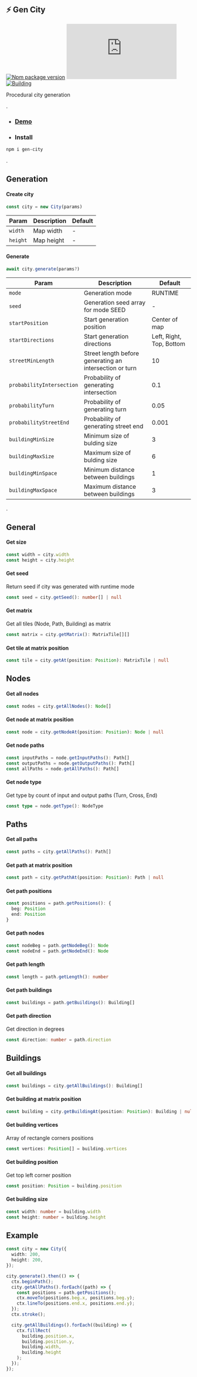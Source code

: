 ## ⚡ Gen City
[![Npm package version](https://badgen.net/npm/v/gen-city)](https://npmjs.com/package/gen-city)
[![Small size](https://img.badgesize.io/neki-dev/gen-city/master/dist/index.js)](https://github.com/neki-dev/gen-city/blob/master/dist/index.js)
[![Building](https://github.com/neki-dev/gen-city/actions/workflows/build.yml/badge.svg)](https://github.com/neki-dev/gen-city/actions/workflows/build.yml)

Procedural city generation

.

* ### [Demo](https://gen-city.neki.guru/)

* ### Install

```sh
npm i gen-city
```

.

## Generation
#### Create city
```ts
const city = new City(params)
```
| Param | Description | Default |
| ------|-------------|---------|
| `width` | Map width | - | 
| `height` | Map height | - | 

#### Generate
```ts
await city.generate(params?)
```
| Param | Description | Default |
| ------|-------------|---------|
| `mode` | Generation mode | RUNTIME |
| `seed` | Generation seed array for mode SEED | - |
| `startPosition` | Start generation position | Center of map |
| `startDirections` | Start generation directions | Left, Right, Top, Bottom |
| `streetMinLength` | Street length before generating an intersection or turn | 10 |
| `probabilityIntersection` | Probability of generating intersection | 0.1 |
| `probabilityTurn` | Probability of generating turn | 0.05 |
| `probabilityStreetEnd` | Probability of generating street end | 0.001 |
| `buildingMinSize` | Minimum size of bulding size | 3 |
| `buildingMaxSize` | Maximum size of bulding size | 6 |
| `buildingMinSpace` | Minimum distance between buildings | 1 |
| `buildingMaxSpace` | Maximum distance between buildings | 3 |

.

## General
#### Get size
```ts
const width = city.width
const height = city.height
```

#### Get seed
Return seed if city was generated with runtime mode
```ts
const seed = city.getSeed(): number[] | null
```

#### Get matrix
Get all tiles (Node, Path, Building) as matrix
```ts
const matrix = city.getMatrix(): MatrixTile[][]
```

#### Get tile at matrix position
```ts
const tile = city.getAt(position: Position): MatrixTile | null
```

## Nodes

#### Get all nodes
```ts
const nodes = city.getAllNodes(): Node[]
```

#### Get node at matrix position
```ts
const node = city.getNodeAt(position: Position): Node | null
```

#### Get node paths
```ts
const inputPaths = node.getInputPaths(): Path[]
const outputPaths = node.getOutputPaths(): Path[]
const allPaths = node.getAllPaths(): Path[]
```

#### Get node type
Get type by count of input and output paths (Turn, Cross, End)
```ts
const type = node.getType(): NodeType
```

## Paths
#### Get all paths
```ts
const paths = city.getAllPaths(): Path[]
```

#### Get path at matrix position
```ts
const path = city.getPathAt(position: Position): Path | null
```

#### Get path positions
```ts
const positions = path.getPositions(): { 
  beg: Position
  end: Position
}
```

#### Get path nodes
```ts
const nodeBeg = path.getNodeBeg(): Node
const nodeEnd = path.getNodeEnd(): Node
```

#### Get path length
```ts
const length = path.getLength(): number
```

#### Get path buildings
```ts
const buildings = path.getBuildings(): Building[]
```

#### Get path direction
Get direction in degrees
```ts
const direction: number = path.direction
```

## Buildings
#### Get all buildings
```ts
const buildings = city.getAllBuildings(): Building[]
```

#### Get building at matrix position
```ts
const building = city.getBuildingAt(position: Position): Building | null
```

#### Get building vertices
Array of rectangle corners positions
```ts
const vertices: Position[] = building.vertices
```

#### Get building position
Get top left corner position
```ts
const position: Position = building.position
```

#### Get building size
```ts
const width: number = building.width
const height: number = building.height
```

## Example
```ts
const city = new City({
  width: 200,
  height: 200,
});

city.generate().then(() => {
  ctx.beginPath();
  city.getAllPaths().forEach((path) => {
    const positions = path.getPositions();
    ctx.moveTo(positions.beg.x, positions.beg.y);
    ctx.lineTo(positions.end.x, positions.end.y);
  });
  ctx.stroke();

  city.getAllBuildings().forEach((building) => {
    ctx.fillRect(
      building.position.x,
      building.position.y,
      building.width,
      building.height
    );
  });
});
```